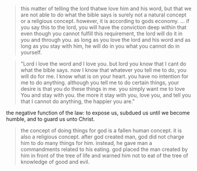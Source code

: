 > this matter of telling the lord thatwe love him and his word, but that we are not able to do what the bible says is surely not a natural concept or a religious concept. however, it is according to gods economy. ... if you say this 
to the lord, you will have the conviction deep within that even though you cannot fulfill this requirement, the lord will do it in you and through you. as long as you love the lord and his word and as long as you stay with him, he will do in you what you cannot do in yourself.

> "Lord i love the word and I love you. but lord you know that I cant do what the bible says. now I know that whatever you tell me to do, you will do for me. I know what is on your heart. you have no intention for me to do anything. although you tell me to do certain things, your desire is that you do these things in me. you simply want me to love You and stay with you. the more it stay with you, love you, and tell you that I cannot do anything, the happier you are."

the negative function of the law: to expose us, subdued us until we become humble, and to guard us unto Christ.

> the concept of doing things for god is a fallen human concept. it is also a religious concept. after god created man, god did not charge him to do many things for him. instead, he gave man a commandments related to his eating. god placed the man created by him in front of the tree of life and warned him not to eat of the tree of knowledge of good and evil.
